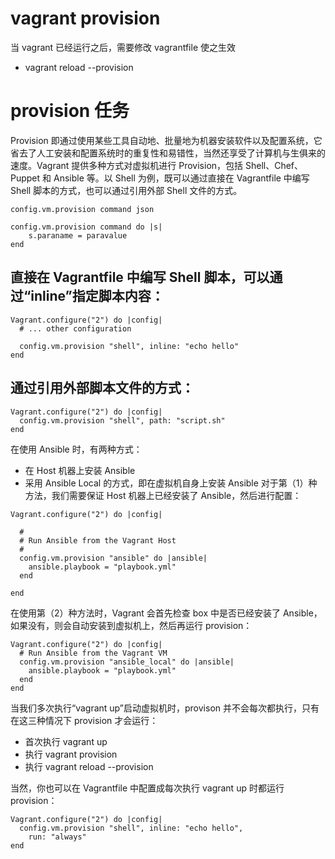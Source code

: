 # vagrant provision
当 vagrant 已经运行之后，需要修改 vagrantfile 使之生效
- vagrant reload --provision

# provision 任务
Provision 即通过使用某些工具自动地、批量地为机器安装软件以及配置系统，它省去了人工安装和配置系统时的重复性和易错性，当然还享受了计算机与生俱来的速度。Vagrant 提供多种方式对虚拟机进行 Provision，包括 Shell、Chef、Puppet 和 Ansible 等。以 Shell 为例，既可以通过直接在 Vagrantfile 中编写 Shell 脚本的方式，也可以通过引用外部 Shell 文件的方式。
```
config.vm.provision command json

config.vm.provision command do |s|
	s.paraname = paravalue
end
```

## 直接在 Vagrantfile 中编写 Shell 脚本，可以通过“inline”指定脚本内容：
```
Vagrant.configure("2") do |config|
  # ... other configuration

  config.vm.provision "shell", inline: "echo hello"
end
```


## 通过引用外部脚本文件的方式：
```
Vagrant.configure("2") do |config|
  config.vm.provision "shell", path: "script.sh"
end
```

在使用 Ansible 时，有两种方式：
- 在 Host 机器上安装 Ansible
- 采用 Ansible Local 的方式，即在虚拟机自身上安装 Ansible
	对于第（1）种方法，我们需要保证 Host 机器上已经安装了 Ansible，然后进行配置：

```
Vagrant.configure("2") do |config|

  #
  # Run Ansible from the Vagrant Host
  #
  config.vm.provision "ansible" do |ansible|
    ansible.playbook = "playbook.yml"
  end

end
```
在使用第（2）种方法时，Vagrant 会首先检查 box 中是否已经安装了 Ansible，如果没有，则会自动安装到虚拟机上，然后再运行 provision：
```
Vagrant.configure("2") do |config|
  # Run Ansible from the Vagrant VM
  config.vm.provision "ansible_local" do |ansible|
    ansible.playbook = "playbook.yml"
  end
end
```
当我们多次执行“vagrant up”启动虚拟机时，provison 并不会每次都执行，只有在这三种情况下 provision 才会运行：

- 首次执行 vagrant up
- 执行 vagrant provision
- 执行 vagrant reload --provision

当然，你也可以在 Vagrantfile 中配置成每次执行 vagrant up 时都运行 provision：

```
Vagrant.configure("2") do |config|
  config.vm.provision "shell", inline: "echo hello",
    run: "always"
end
```
